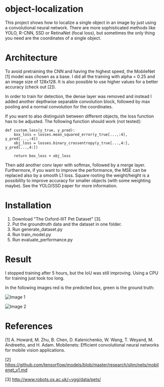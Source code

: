 # object-localization
This project shows how to localize a single object in an image by just using a convolutional neural network. There are more sophisticated methods like YOLO, R-CNN, SSD or RetinaNet (focal loss), but sometimes the only thing you need are the coordinates of a single object.

# Architecture
To avoid pretraining the CNN and having the highest speed, the MobileNet [1] model was chosen as a base. I did all the training with alpha = 0.25 and an image size of 128x128. It is also possible to use higher values for a better accuracy (check out [2]).

In order to train for detection, the dense layer was removed and instead I added another depthwise separable convolution block, followed by max pooling and a normal convolution for the coordinates.

If you want to also distinguish between different objects, the loss function has to be adjusted. The following function should work (not tested):

```
def custom_loss(y_true, y_pred):
    box_loss = losses.mean_squared_error(y_true[...,:4], y_pred[...,:4])
    obj_loss = losses.binary_crossentropy(y_true[...,4:], y_pred[...,4:])

    return box_loss + obj_loss
```

Then add another conv layer with softmax, followed by a merge layer. Furthermore, if you want to improve the performance, the MSE can be replaced also by a smooth L1 loss. Square rooting the weight/height is a possibility to improve accuracy for smaller objects (with some weighting maybe). See the YOLO/SSD paper for more information.

# Installation
1. Download "The Oxford-IIIT Pet Dataset" [3].
2. Put the groundtruth data and the dataset in one folder.
3. Run generate_dataset.py
4. Run train_model.py
5. Run evaluate_performance.py

# Result
I stopped training after 5 hours, but the IoU was still improving. Using a CPU for training just took too long.

In the following images red is the predicted box, green is the ground truth:

![Image 1](https://i.imgur.com/pArUlGd.jpg)

![Image 2](https://i.imgur.com/ll9PNOF.jpg)

# References

[1] A. Howard, M. Zhu, B. Chen, D. Kalenichenko, W. Wang, T. Weyand, M. Andreetto, and H. Adam. Mobilenets: Efficient convolutional neural networks for mobile vision applications.

[2] https://github.com/tensorflow/models/blob/master/research/slim/nets/mobilenet_v1.md

[3] http://www.robots.ox.ac.uk/~vgg/data/pets/
